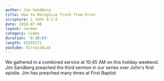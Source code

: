 ```yaml
---
author: Jim Sandberg
title: How to Recognize Truth from Error
scripture: 1 John 4:1-6
date: 2018-07-08
layout: sermon
category: video
duration: '0:30:03' 
length: 43293271
youtube: V1rvqssbLxE
---
```


We gathered in a combined service at 10:45 AM on this holiday weekend. Jim Sandberg preached the third sermon in our series over John's first epistle. Jim has preached many times at First Baptist.
